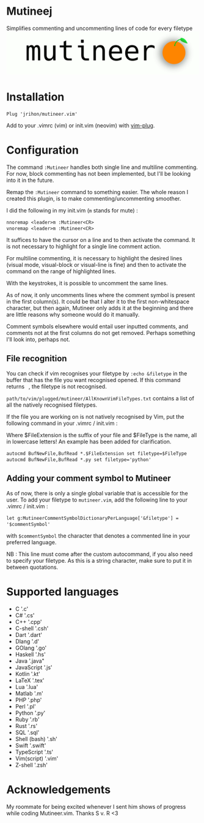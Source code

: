 # Mutineej
Simplifies commenting and uncommenting lines of code for every filetype
![Simplifies commenting and uncommenting lines of code](https://github.com/jrihon/mutineer.vim/blob/main/mutineer.gif)

# Installation
```vim
Plug 'jrihon/mutineer.vim'
```
Add to your .vimrc (vim) or init.vim (neovim) with [vim-plug](https://github.com/junegunn/vim-plug).

# Configuration
The command `:Mutineer` handles both single line and multiline commenting. For now, block commenting has not been implemented, but I'll be looking into it in the future.

Remap the `:Mutineer` command to something easier. The whole reason I created this plugin, is to make commenting/uncommenting smoother.

I did the following in my init.vim (`m` stands for mute) : 

```vim
nnoremap <leader>m :Mutineer<CR>
vnoremap <leader>m :Mutineer<CR>
```

It suffices to have the cursor on a line and to then activate the command. It is not necessary to highlight for a single line comment action.

For multiline commenting, it is necessary to highlight the desired lines (visual mode, visual-block or visual-line is fine) and then to activate the command on the range of highlighted lines.

With the keystrokes, it is possible to uncomment the same lines.

As of now, it only uncomments lines where the comment symbol is present in the first column(s).
It could be that I alter it to the first non-whitespace character, but then again, Mutineer only adds it at the beginning and there are little reasons why someone would do it manually.

Comment symbols elsewhere would entail user inputted comments, and comments not at the first columns do not get removed. Perhaps something I'll look into, perhaps not.

## File recognition
You can check if vim recognises your filetype by `:echo &filetype` in the buffer that has the file you want recognised opened.
If this command returns ` `, the filetype is not recognised.

`path/to/vim/plugged/mutineer/AllKnownVimFileTypes.txt` contains a list of all the natively recognised filetypes.

If the file you are working on is not natively recognised by Vim, put the following command in your .vimrc / init.vim :

Where $FileExtension is the suffix of your file and $FileType is the name, all in lowercase letters! An example has been added for clarification.

```vim
autocmd BufNewFile,BufRead *.$FileExtension set filetype=$FileType
autocmd BufNewFile,BufRead *.py set filetype='python'
```

## Adding your comment symbol to Mutineer
As of now, there is only a single global variable that is accessible for the user. To add your filetype to `mutineer.vim`, add the following line to your .vimrc / init.vim :
```vim
let g:MutineerCommentSymbolDictionaryPerLanguage['&filetype'] = '$commentSymbol'
```
with `$commentSymbol` the character that denotes a commented line in your preferred language.

NB : This line must come after the custom autocommand, if you also need to specify your filetype. 
As this is a string character, make sure to put it in between quotations.

# Supported languages
- C                 '.c' 
- C#                '.cs'
- C++               '.cpp'
- C-shell           '.csh'
- Dart              '.dart'
- Dlang             '.d' 
- GOlang            '.go'
- Haskell           '.hs' 
- Java              '.java" 
- JavaScript        '.js' 
- Kotlin            '.kt'
- LaTeX             '.tex'
- Lua               '.lua'
- Matlab            '.m'
- PHP               '.php'
- Perl              '.pl' 
- Python            '.py' 
- Ruby              '.rb' 
- Rust              '.rs'
- SQL               '.sql'
- Shell (bash)      '.sh' 
- Swift             '.swift'
- TypeScript        '.ts'
- Vim(script)       '.vim'
- Z-shell           '.zsh'


# Acknowledgements
My roommate for being excited whenever I sent him shows of progress while coding Mutineer.vim. Thanks S v. R <3 
